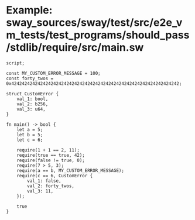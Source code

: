 # Example: sway_sources/sway/test/src/e2e_vm_tests/test_programs/should_pass/stdlib/require/src/main.sw

```sway
script;

const MY_CUSTOM_ERROR_MESSAGE = 100;
const forty_twos = 0x4242424242424242424242424242424242424242424242424242424242424242;

struct CustomError {
    val_1: bool,
    val_2: b256,
    val_3: u64,
}

fn main() -> bool {
    let a = 5;
    let b = 5;
    let c = 6;

    require(1 + 1 == 2, 11);
    require(true == true, 42);
    require(false != true, 0);
    require(7 > 5, 3);
    require(a == b, MY_CUSTOM_ERROR_MESSAGE);
    require(c == 6, CustomError {
        val_1: false,
        val_2: forty_twos,
        val_3: 11,
    });

    true
}

```
